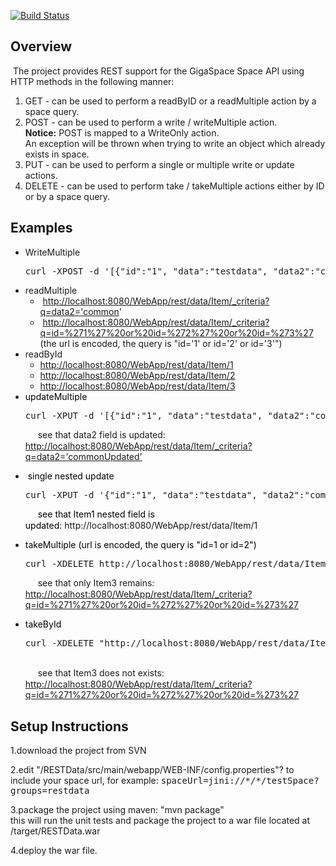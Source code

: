 [![Build Status](https://secure.travis-ci.org/OpenSpaces/RESTData.png)](http://travis-ci.org/OpenSpaces/RESTData)


<h2>Overview</h2>

<p>&nbsp;The project provides REST support for the GigaSpace Space API using HTTP methods in the following manner:</p>
<ol>
  <li>GET - can be used to perform a readByID or a readMultiple action by a space query.</li>
	<li>POST - can be used to perform a write / writeMultiple action.<br/>
		<b>Notice:</b> POST is mapped to a WriteOnly action.<br/>
		An exception will be thrown when trying to write an object which already exists in space.</li>
	<li>PUT - can be used to perform a single or multiple write or update actions.</li>
	<li>DELETE - can be used to perform take / takeMultiple actions either by ID or by a space query.</li>
</ol>


<h2><a name="ProjectDocumentation-Examples"></a>Examples</h2>

<ul>
	<li>WriteMultiple
<br clear="all" />
<div class="preformatted panel" style="border-width: 1px;"><div class="preformattedContent panelContent">
<pre>curl -XPOST -d '[{"id":"1", "data":"testdata", "data2":"common", "nestedData" : {"nestedKey1":"nestedValue1"}}, {"id":"2", "data":"testdata2", "data2":"common", "nestedData" : {"nestedKey2":"nestedValue2"}}, {"id":"3", "data":"testdata3", "data2":"common", "nestedData" : {"nestedKey3":"nestedValue3"}}]' http://localhost:8080/WebApp/rest/data/Item
</pre>
</div></div></li>
	<li>readMultiple
	<ul>
		<li>&nbsp;<a href="http://localhost:8080/WebApp/rest/data/Item/_criteria?q=data2='common" rel="nofollow">http://localhost:8080/WebApp/rest/data/Item/_criteria?q=data2='common</a>'</li>
		<li>&nbsp;<a href="http://localhost:8080/WebApp/rest/data/Item/_criteria?q=id=%271%27%20or%20id=%272%27%20or%20id=%273%27" rel="nofollow">http://localhost:8080/WebApp/rest/data/Item/_criteria?q=id=%271%27%20or%20id=%272%27%20or%20id=%273%27</a> (the url is encoded, the query is "id='1' or id='2' or id='3'")</li>
	</ul>
	</li>
	<li><font color="">readById</font><br clear="all" />
	<ul>
		<li><a href="http://localhost:8080/WebApp/rest/data/Item/1" rel="nofollow">http://localhost:8080/WebApp/rest/data/Item/1</a></li>
		<li><a href="http://localhost:8080/WebApp/rest/data/Item/2" rel="nofollow">http://localhost:8080/WebApp/rest/data/Item/2</a></li>
		<li><a href="http://localhost:8080/WebApp/rest/data/Item/3" rel="nofollow">http://localhost:8080/WebApp/rest/data/Item/3</a></li>
	</ul>
	</li>
	<li><font color="#000000">updateMultiple</font><div class="preformatted panel" style="border-width: 1px;"><div class="preformattedContent panelContent">
<pre>curl -XPUT -d '[{"id":"1", "data":"testdata", "data2":"commonUpdated", "nestedData" : {"nestedKey1":"nestedValue1"}}, {"id":"2", "data":"testdata2", "data2":"commonUpdated", "nestedData" : {"nestedKey2":"nestedValue2"}}, {"id":"3", "data":"testdata3", "data2":"commonUpdated", "nestedData" : {"nestedKey3":"nestedValue3"}}]' http://localhost:8080/WebApp/rest/data/Item
</pre>
</div></div><img class="emoticon" src="https://jira.atlassian.com/images/icons/emoticons/check.gif" height="16" width="16" align="absmiddle" alt="" border="0"/> see that data2 field is updated: <a href="http://localhost:8080/WebApp/rest/data/Item/_criteria?q=data2='commonUpdated'" rel="nofollow">http://localhost:8080/WebApp/rest/data/Item/_criteria?q=data2='commonUpdated'</a></li>
</ul>


<ul>
	<li>&nbsp;<font color="#000000">single nested update</font><div class="preformatted panel" style="border-width: 1px;"><div class="preformattedContent panelContent">
<pre>curl -XPUT -d '{"id":"1", "data":"testdata", "data2":"commonUpdated", "nestedData" : {"nestedKey1":"nestedValue1Updated"}}' http://localhost:8080/WebApp/rest/data/Item
</pre>
</div></div><img class="emoticon" src="https://jira.atlassian.com/images/icons/emoticons/check.gif" height="16" width="16" align="absmiddle" alt="" border="0"/> <font color="#000000">see that Item1 nested field is updated:</font><font color="#000000">&nbsp;</font>http://localhost:8080/WebApp/rest/data/Item/1</li>
</ul>


<ul>
	<li><font color="#000000">takeMultiple (url is encoded, the query is "id=1 or id=2")</font><div class="preformatted panel" style="border-width: 1px;"><div class="preformattedContent panelContent">
<pre>curl -XDELETE http://localhost:8080/WebApp/rest/data/Item/_criteria?q=id=%271%27%20or%20id=%272%27
</pre>
</div></div><img class="emoticon" src="https://jira.atlassian.com/images/icons/emoticons/check.gif" height="16" width="16" align="absmiddle" alt="" border="0"/> see that only Item3 remains: <a href="http://localhost:8080/WebApp/rest/data/Item/_criteria?q=id=%271%27%20or%20id=%272%27%20or%20id=%273%27" rel="nofollow">http://localhost:8080/WebApp/rest/data/Item/_criteria?q=id=%271%27%20or%20id=%272%27%20or%20id=%273%27</a></li>
</ul>


<ul>
	<li><font color="#000000">takeById</font><div class="preformatted panel" style="border-width: 1px;"><div class="preformattedContent panelContent">
<pre>curl -XDELETE "http://localhost:8080/WebApp/rest/data/Item/3"
</pre>
</div></div><br/>
<img class="emoticon" src="https://jira.atlassian.com/images/icons/emoticons/check.gif" height="16" width="16" align="absmiddle" alt="" border="0"/> see that Item3 does not exists: <a href="http://localhost:8080/WebApp/rest/data/Item/_criteria?q=id=%271%27%20or%20id=%272%27%20or%20id=%273%27" rel="nofollow">http://localhost:8080/WebApp/rest/data/Item/_criteria?q=id=%271%27%20or%20id=%272%27%20or%20id=%273%27</a></li>
</ul>


<h2><a name="ProjectDocumentation-SetupInstructions"></a>Setup Instructions</h2>

<p>1.download the project from SVN</p>

<p>2.edit "/RESTData/src/main/webapp/WEB-INF/config.properties"? to include your space url, for example: <tt>spaceUrl=jini://&#42;/&#42;/testSpace?groups=restdata</tt></p>

<p>3.package the project using maven: "mvn package"<br/>
this will run the unit tests and package the project to a war file located at /target/RESTData.war</p>

<p>4.deploy the war file. </p>

